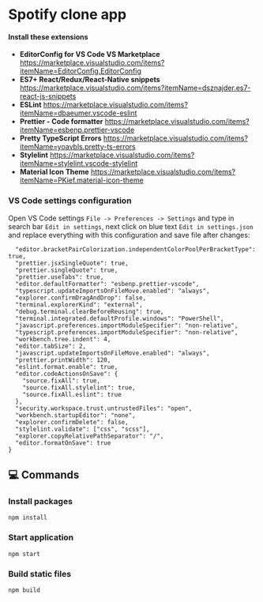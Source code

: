 # Spotify clone app


#### Install these extensions

- <b>EditorConfig for VS Code VS
  Marketplace</b> https://marketplace.visualstudio.com/items?itemName=EditorConfig.EditorConfig
- <b>ES7+ React/Redux/React-Native
  snippets</b> https://marketplace.visualstudio.com/items?itemName=dsznajder.es7-react-js-snippets
- <b>ESLint</b> https://marketplace.visualstudio.com/items?itemName=dbaeumer.vscode-eslint
- <b>Prettier - Code
  formatter</b> https://marketplace.visualstudio.com/items?itemName=esbenp.prettier-vscode
- <b>Pretty TypeScript
  Errors</b> https://marketplace.visualstudio.com/items?itemName=yoavbls.pretty-ts-errors
- <b>Stylelint</b> https://marketplace.visualstudio.com/items?itemName=stylelint.vscode-stylelint
- <b>Material Icon
  Theme</b> https://marketplace.visualstudio.com/items?itemName=PKief.material-icon-theme

### VS Code settings configuration

Open VS Code settings `File -> Preferences -> Settings` and type in search bar `Edit in settings`,
next click on blue text `Edit in settings.json` and replace everything with this configuration and
save file after changes:

```{
  "editor.bracketPairColorization.independentColorPoolPerBracketType": true,
  "prettier.jsxSingleQuote": true,
  "prettier.singleQuote": true,
  "prettier.useTabs": true,
  "editor.defaultFormatter": "esbenp.prettier-vscode",
  "typescript.updateImportsOnFileMove.enabled": "always",
  "explorer.confirmDragAndDrop": false,
  "terminal.explorerKind": "external",
  "debug.terminal.clearBeforeReusing": true,
  "terminal.integrated.defaultProfile.windows": "PowerShell",
  "javascript.preferences.importModuleSpecifier": "non-relative",
  "typescript.preferences.importModuleSpecifier": "non-relative",
  "workbench.tree.indent": 4,
  "editor.tabSize": 2,
  "javascript.updateImportsOnFileMove.enabled": "always",
  "prettier.printWidth": 120,
  "eslint.format.enable": true,
  "editor.codeActionsOnSave": {
    "source.fixAll": true,
    "source.fixAll.stylelint": true,
    "source.fixAll.eslint": true
  },
  "security.workspace.trust.untrustedFiles": "open",
  "workbench.startupEditor": "none",
  "explorer.confirmDelete": false,
  "stylelint.validate": ["css", "scss"],
  "explorer.copyRelativePathSeparator": "/",
  "editor.formatOnSave": true
}
```

## 💻 Commands

### Install packages

```
npm install
```

### Start application

```
npm start
```

### Build static files

```
npm build
```

